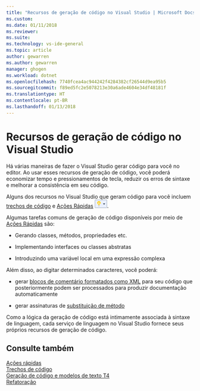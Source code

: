 ```yaml
---
title: "Recursos de geração de código no Visual Studio | Microsoft Docs"
ms.custom: 
ms.date: 01/11/2018
ms.reviewer: 
ms.suite: 
ms.technology: vs-ide-general
ms.topic: article
author: gewarren
ms.author: gewarren
manager: ghogen
ms.workload: dotnet
ms.openlocfilehash: 7740fcea4ac944242f4284382cf26544d9ea95b5
ms.sourcegitcommit: f89ed5fc2e5078213e30a6ade4604e34df48181f
ms.translationtype: HT
ms.contentlocale: pt-BR
ms.lasthandoff: 01/13/2018
---
```

# <a name="code-generation-features-in-visual-studio"></a>Recursos de geração de código no Visual Studio

Há várias maneiras de fazer o Visual Studio gerar código para você no editor. Ao usar esses recursos de geração de código, você poderá economizar tempo e pressionamentos de tecla, reduzir os erros de sintaxe e melhorar a consistência em seu código.

Alguns dos recursos no Visual Studio que geram código para você incluem [trechos de código](../ide/code-snippets.md) e [Ações Rápidas](../ide/quick-actions.md) ![pequeno ícone de lâmpada](media/vs2015_lightbulbsmall.png).

Algumas tarefas comuns de geração de código disponíveis por meio de [Ações Rápidas](../ide/quick-actions.md) são:

* Gerando classes, métodos, propriedades etc.

* Implementando interfaces ou classes abstratas

* Introduzindo uma variável local em uma expressão complexa

Além disso, ao digitar determinados caracteres, você poderá:

* gerar [blocos de comentário formatados como XML]() para seu código que posteriormente podem ser processados para produzir documentação automaticamente

* gerar assinaturas de [substituição de método]()

Como a lógica da geração de código está intimamente associada à sintaxe de linguagem, cada serviço de linguagem no Visual Studio fornece seus próprios recursos de geração de código.

## <a name="see-also"></a>Consulte também

[Ações rápidas](../ide/quick-actions.md)  
[Trechos de código](../ide/code-snippets.md)  
[Geração de código e modelos de texto T4](../modeling/code-generation-and-t4-text-templates.md)  
[Refatoração](../ide/refactoring-in-visual-studio.md)